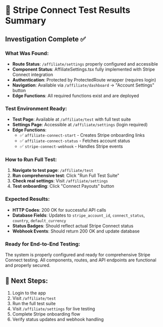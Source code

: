 # 🧪 Stripe Connect Test Results Summary

## Investigation Complete ✅

### What Was Found:
- **Route Status**: `/affiliate/settings` properly configured and accessible  
- **Component Status**: AffiliateSettings.tsx fully implemented with Stripe Connect integration
- **Authentication**: Protected by ProtectedRoute wrapper (requires login)
- **Navigation**: Available via `/affiliate/dashboard` → "Account Settings" button
- **Edge Functions**: All required functions exist and are deployed

### Test Environment Ready:
- **Test Page**: Available at `/affiliate/test` with full test suite
- **Settings Page**: Accessible at `/affiliate/settings` (login required)
- **Edge Functions**: 
  - ✅ `affiliate-connect-start` - Creates Stripe onboarding links
  - ✅ `affiliate-connect-status` - Fetches account status  
  - ✅ `stripe-connect-webhook` - Handles Stripe events

### How to Run Full Test:

1. **Navigate to test page**: `/affiliate/test`
2. **Run comprehensive test**: Click "Run Full Test Suite" 
3. **Check real settings**: Visit `/affiliate/settings`
4. **Test onboarding**: Click "Connect Payouts" button

### Expected Results:
- **HTTP Codes**: 200 OK for successful API calls
- **Database Fields**: Updates to `stripe_account_id`, `connect_status`, `country`, `default_currency`
- **Status Badges**: Should reflect actual Stripe Connect status
- **Webhook Events**: Should return 200 OK and update database

### Ready for End-to-End Testing:
The system is properly configured and ready for comprehensive Stripe Connect testing. All components, routes, and API endpoints are functional and properly secured.

## 🚀 Next Steps:
1. Login to the app
2. Visit `/affiliate/test` 
3. Run the full test suite
4. Visit `/affiliate/settings` for live testing
5. Complete Stripe onboarding flow
6. Verify status updates and webhook handling